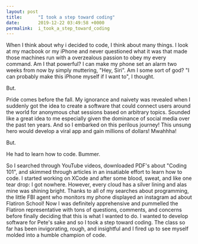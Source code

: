 ```yaml
---
layout: post
title:      "I took a step toward coding"
date:       2019-12-22 03:49:58 +0000
permalink:  i_took_a_step_toward_coding
---
```



When I think about why i decided to code, I think about many things. I look at my macbook or my iPhone and never questioned what it was that made those machines run with a overzealous passion to obey my every command. Am I that powerful? I can make my phone set an alarm two weeks from now by simply muttering, "Hey, Siri". Am I some sort of god?
"I can probably make this iPhone myself if I want to", I thought.

But.

Pride comes before the fall. My ignorance and naivety was revealed when I suddenly got the idea to create a software that could connect users around the world for anonymous chat sessions based on arbitrary topics. Sounded like a great idea to me especially given the dominance of social media over the past ten years. And so I embarked on this perilous journey! This unsung hero would develop a viral app and gain millions of dollars! Mwahhha!

But.

He had to learn how to code. 
Bummer.

So I searched through YouTube videos, downloaded PDF's about "Coding 101", and skimmed through articles in an insatiable effort to learn how to code. I started working on XCode and after some blood, sweat, and like one tear drop: I got nowhere. However, every cloud has a silver lining and alas mine was shining bright. Thanks to all of my searches about programming, the little FBI agent who monitors my phone displayed an instagram ad about Flatiron School! Now I was definitely apprehensive and pummelled the Flatiron representative with tons of questions, comments, and concerns before finally deciding that this is what I wanted to do. I wanted to develop software for Pete's sake and so I took a step toward coding. The class so far has been invigorating, rough, and insightful and I fired up to see myself molded into a humble champion of code.

